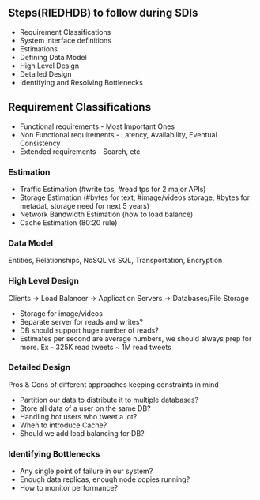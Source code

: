 ## Steps(RIEDHDB) to follow during SDIs

* Requirement Classifications
* System interface definitions
* Estimations
* Defining Data Model
* High Level Design
* Detailed Design
* Identifying and Resolving Bottlenecks

## Requirement Classifications

* Functional requirements - Most Important Ones
* Non Functional requirements - Latency, Availability, Eventual Consistency
* Extended requirements - Search, etc

### Estimation
* Traffic Estimation (#write tps, #read tps for 2 major APIs)
* Storage Estimation (#bytes for text, #image/videos storage, #bytes for metadat, storage need for next 5 years)
* Network Bandwidth Estimation (how to load balance)
* Cache Estimation (80:20 rule)

### Data Model
Entities, Relationships, NoSQL vs SQL, Transportation, Encryption

### High Level Design
Clients -> Load Balancer -> Application Servers -> Databases/File Storage

* Storage for image/videos
* Separate server for reads and writes?
* DB should support huge number of reads?
* Estimates per second are average numbers, we should always prep for more. Ex - 325K read tweets ~ 1M read tweets

### Detailed Design
Pros & Cons of different approaches keeping constraints in mind

* Partition our data to distribute it to multiple databases?
* Store all data of a user on the same DB?
* Handling hot users who tweet a lot?
* When to introduce Cache?
* Should we add load balancing for DB?

### Identifying Bottlenecks

* Any single point of failure in our system?
* Enough data replicas, enough node copies running?
* How to monitor performance?








